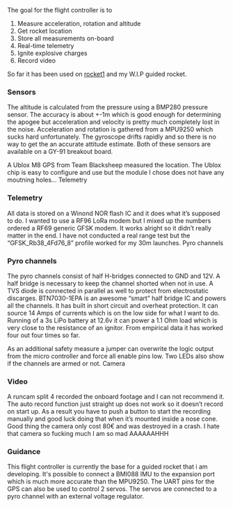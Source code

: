 

The goal for the flight controller is to

1. Measure acceleration, rotation and altitude
1. Get rocket location
1. Store all measurements on-board
1. Real-time telemetry
1. Ignite explosive charges
1. Record video

So far it has been used on [rocket1](https://github.com/klownfish/rocket1) and my W.I.P guided rocket.

### Sensors

The altitude is calculated from the pressure using a BMP280 pressure sensor. The accuracy is about +-1m which is good enough for determining the apogee but acceleration and velocity is pretty much completely lost in the noise. Acceleration and rotation is gathered from a MPU9250 which sucks hard unfortunately. The gyroscope drifts rapidly and so there is no way to get the an accurate attitude estimate. Both of these sensors are available on a GY-91 breakout board.

A Ublox M8 GPS from Team Blacksheep measured the location. The Ublox chip is easy to configure and use but the module I chose does not have any moutning holes…
Telemetry

### Telemetry
All data is stored on a Winond NOR flash IC and it does what it’s supposed to do. I wanted to use a RF96 LoRa modem but I mixed up the numbers ordered a RF69 generic GFSK modem. It works alright so it didn’t really matter in the end. I have not conducted a real range test but the “GFSK_Rb38_4Fd76_8” profile worked for my 30m launches.
Pyro channels

### Pyro channels
The pyro channels consist of half H-bridges connected to GND and 12V. A half bridge is necessary to keep the channel shorted when not in use. A TVS diode is connected in parallel as well to protect from electrostatic discarges. BTN7030-1EPA is an awesome “smart” half bridge IC and powers all the channels. It has built in short circuit and overheat protection. It can source 14 Amps of currents which is on the low side for what I want to do. Running of a 3s LiPo battery at 12.6v it can power a 1.1 Ohm load which is very close to the resistance of an ignitor. From empirical data it has worked four out four times so far.

As an additional safety measure a jumper can overwrite the logic output from the micro controller and force all enable pins low. Two LEDs also show if the channels are armed or not.
Camera

### Video
A runcam split 4 recorded the onboard footage and I can not recommend it. The auto record function just straight up does not work so it doesn’t record on start up. As a result you have to push a button to start the recording manually and good luck doing that when it’s mounted inside a nose cone. Good thing the camera only cost 80€ and was destroyed in a crash. I hate that camera so fucking much I am so mad AAAAAAHHH

### Guidance
This flight controller is currently the base for a guided rocket that i am developing. It's possible to connect a BMI088 IMU to the expansion port which is much more accurate than the MPU9250. The UART pins for the GPS can also be used to control 2 servos. The servos are connected to a pyro channel with an external voltage regulator.